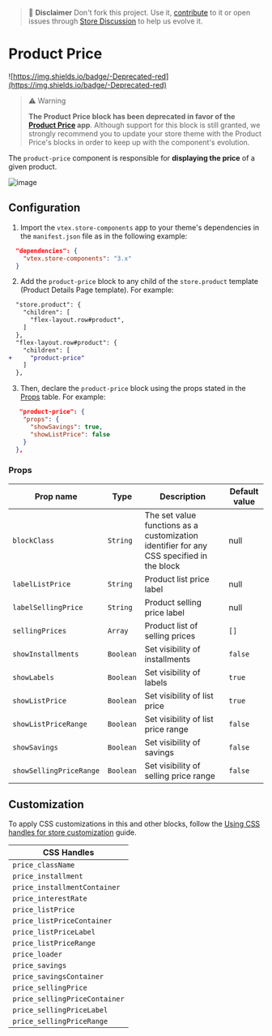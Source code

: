>📢 **Disclaimer** Don't fork this project. Use it, [contribute](https://github.com/vtex-apps/store-components) to it or open issues through [Store Discussion](https://github.com/vtex-apps/store-discussion) to help us evolve it. 

# Product Price 
![https://img.shields.io/badge/-Deprecated-red](https://img.shields.io/badge/-Deprecated-red)

> ⚠️ Warning
>
> **The Product Price block has been deprecated in favor of the [Product Price](https://developers.vtex.com/vtex-developer-docs/docs/vtex-product-price) app**. Although support for this block is still granted, we strongly recommend you to update your store theme with the Product Price's blocks in order to keep up with the component's evolution.

The `product-price` component is responsible for **displaying the price** of a given product.

![image](https://user-images.githubusercontent.com/284515/70233684-d3ad1100-173d-11ea-8582-4acf52263521.png)

## Configuration

1. Import the `vtex.store-components` app to your theme's dependencies in the `manifest.json` file as in the following example:

```json
  "dependencies": {
    "vtex.store-components": "3.x"
  }
```

2. Add the `product-price` block to any child of the `store.product` template (Product Details Page template). For example:

```diff
  "store.product": {
    "children": [
      "flex-layout.row#product",
    ]
  },
  "flex-layout.row#product": {
    "children": [
+     "product-price"
    ]
  },
```

3. Then, declare the `product-price` block using the props stated in the [Props](#props) table. For example:

```json
   "product-price": {
    "props": {
      "showSavings": true,
      "showListPrice": false
    }
  },
```

### Props

| Prop name               | Type      | Description                           | Default value |
| ----------------------- | --------- | ------------------------------------- | ------------- |
| `blockClass`            | `String`  | The set value functions as a customization identifier for any CSS specified in the block | null | 
| `labelListPrice`        | `String`  | Product list price label              | null          |
| `labelSellingPrice`     | `String`  | Product selling price label           | null          |
| `sellingPrices`         | `Array`   | Product list of selling prices        | `[]`            |
| `showInstallments`      | `Boolean` | Set visibility of installments        | `false`         |
| `showLabels`            | `Boolean` | Set visibility of labels              | `true`          |
| `showListPrice`         | `Boolean` | Set visibility of list price          | `true`          |
| `showListPriceRange`    | `Boolean` | Set visibility of list price range    | `false`         |
| `showSavings`           | `Boolean` | Set visibility of savings             | `false`         |
| `showSellingPriceRange` | `Boolean` | Set visibility of selling price range | `false`         |

## Customization

To apply CSS customizations in this and other blocks, follow the [Using CSS handles for store customization](https://developers.vtex.com/vtex-developer-docs/docs/vtex-io-documentation-using-css-handles-for-store-customization) guide.

| CSS Handles                 |
| -------------------------- |
| `price_className` |
| `price_installment` |
| `price_installmentContainer` |
| `price_interestRate` |
| `price_listPrice` |
| `price_listPriceContainer` |
| `price_listPriceLabel` |
| `price_listPriceRange` |
| `price_loader` |
| `price_savings` |
| `price_savingsContainer` |
| `price_sellingPrice` |
| `price_sellingPriceContainer` |
| `price_sellingPriceLabel` |
| `price_sellingPriceRange` |
